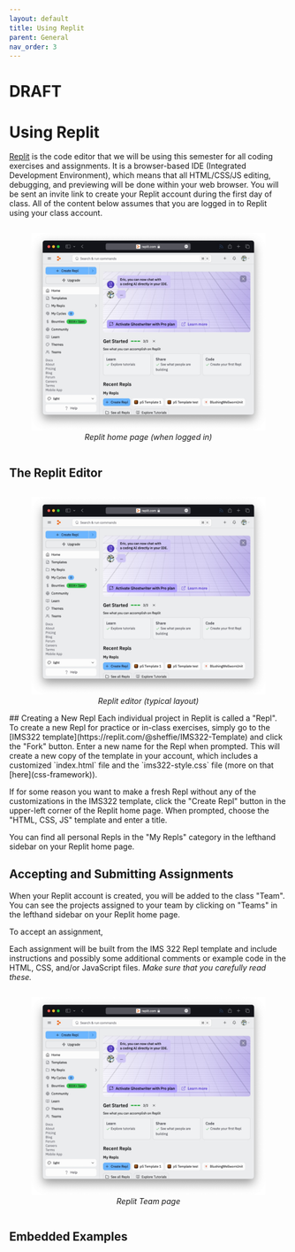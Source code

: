 ```yaml
---
layout: default
title: Using Replit
parent: General
nav_order: 3
---
```

# DRAFT
# Using Replit
[Replit](https://replit.com) is the code editor that we will be using this semester for all coding exercises and assignments. It is a browser-based IDE (Integrated Development Environment), which means that all HTML/CSS/JS editing, debugging, and previewing will be done within your web browser. You will be sent an invite link to create your Replit account during the first day of class. All of the content below assumes that you are logged in to Replit using your class account.
<div style="display: flex; justify-content: center;"> 
  <figure style="width: 100%;">
	<img src="images/replit-home.jpg" style="width: 100%;">
	<figcaption style="font-style: italic; text-align: center;">Replit home page (when logged in)</figcaption>
  </figure>
</div>

## The Replit Editor
<div style="display: flex; justify-content: center;"> 
  <figure style="width: 100%;">
	<img src="images/replit-home.jpg" style="width: 100%;">
	<figcaption style="font-style: italic; text-align: center;">Replit editor (typical layout)</figcaption>
  </figure>
</div>
## Creating a New Repl
Each individual project in Replit is called a "Repl".  To create a new Repl for practice or in-class exercises, simply go to the [IMS322 template](https://replit.com/@sheffie/IMS322-Template) and click the "Fork" button. Enter a new name for the Repl when prompted. This will create a new copy of the template in your account, which includes a customized `index.html` file and the `ims322-style.css` file (more on that [here](css-framework)).

If for some reason you want to make a fresh Repl without any of the customizations in the IMS322 template, click the "Create Repl" button in the upper-left corner of the Replit home page. When prompted, choose the "HTML, CSS, JS" template and enter a title.

You can find all personal Repls in the "My Repls" category in the lefthand sidebar on your Replit home page.
## Accepting and Submitting Assignments
When your Replit account is created, you will be added to the class "Team". You can see the projects assigned to your team by clicking on "Teams" in the lefthand sidebar on your Replit home page.

To accept an assignment, 

Each assignment will be built from the IMS 322 Repl template and include instructions and possibly some additional comments or example code in the HTML, CSS, and/or JavaScript files. *Make sure that you carefully read these.*
<div style="display: flex; justify-content: center;"> 
  <figure style="width: 100%;">
	<img src="images/replit-home.jpg" style="width: 100%;">
	<figcaption style="font-style: italic; text-align: center;">Replit Team page</figcaption>
  </figure>
</div>

## Embedded Examples

